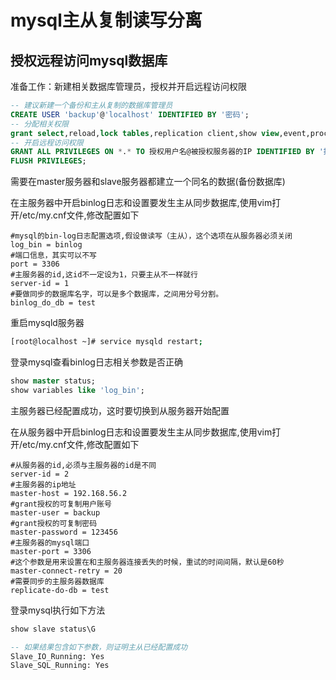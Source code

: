 # mysql主从复制读写分离

## 授权远程访问mysql数据库

准备工作：新建相关数据库管理员，授权并开启远程访问权限

```sql
-- 建议新建一个备份和主从复制的数据库管理员
CREATE USER 'backup'@'localhost' IDENTIFIED BY '密码';
-- 分配相关权限
grant select,reload,lock tables,replication client,show view,event,process on *.* to 'backup'@'localhost';
-- 开启远程访问权限
GRANT ALL PRIVILEGES ON *.* TO 授权用户名@被授权服务器的IP IDENTIFIED BY '授权密码';
FLUSH PRIVILEGES;
```

需要在master服务器和slave服务器都建立一个同名的数据(备份数据库)

在主服务器中开启binlog日志和设置要发生主从同步数据库,使用vim打开/etc/my.cnf文件,修改配置如下

```
#mysql的bin-log日志配置选项,假设做读写（主从），这个选项在从服务器必须关闭
log_bin = binlog
#端口信息，其实可以不写
port = 3306
#主服务器的id,这id不一定设为1，只要主从不一样就行
server-id = 1
#要做同步的数据库名字，可以是多个数据库，之间用分号分割。
binlog_do_db = test
```

重启mysqld服务器
```bash
[root@localhost ~]# service mysqld restart;
```

登录mysql查看binlog日志相关参数是否正确
```sql
show master status;
show variables like 'log_bin';
```

主服务器已经配置成功，这时要切换到从服务器开始配置

在从服务器中开启binlog日志和设置要发生主从同步数据库,使用vim打开/etc/my.cnf文件,修改配置如下
```
#从服务器的id,必须与主服务器的id是不同
server-id = 2
#主服务器的ip地址
master-host = 192.168.56.2
#grant授权的可复制用户账号
master-user = backup
#grant授权的可复制密码
master-password = 123456
#主服务器的mysql端口
master-port = 3306
#这个参数是用来设置在和主服务器连接丢失的时候，重试的时间间隔，默认是60秒
master-connect-retry = 20
#需要同步的主服务器数据库
replicate-do-db = test
```
登录mysql执行如下方法
```sql
show slave status\G

-- 如果结果包含如下参数，则证明主从已经配置成功
Slave_IO_Running: Yes
Slave_SQL_Running: Yes
```
